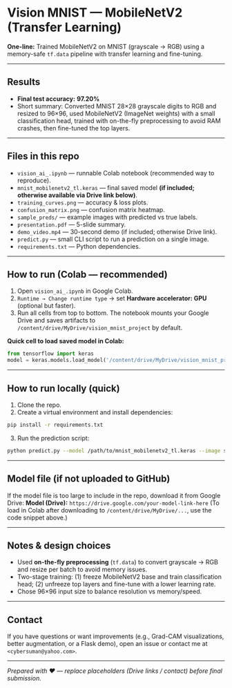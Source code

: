 # Vision MNIST — MobileNetV2 (Transfer Learning)

**One-line:** Trained MobileNetV2 on MNIST (grayscale → RGB) using a memory-safe `tf.data` pipeline with transfer learning and fine-tuning.

---

## Results

* **Final test accuracy:** **97.20%**
* Short summary: Converted MNIST 28×28 grayscale digits to RGB and resized to 96×96, used MobileNetV2 (ImageNet weights) with a small classification head, trained with on-the-fly preprocessing to avoid RAM crashes, then fine-tuned the top layers.

---

## Files in this repo

* `vision_ai_.ipynb` — runnable Colab notebook (recommended way to reproduce).
* `mnist_mobilenetv2_tl.keras` — final saved model **(if included; otherwise available via Drive link below)**.
* `training_curves.png` — accuracy & loss plots.
* `confusion_matrix.png` — confusion matrix heatmap.
* `sample_preds/` — example images with predicted vs true labels.
* `presentation.pdf` — 5-slide summary.
* `demo_video.mp4` — 30-second demo (if included; otherwise Drive link).
* `predict.py` — small CLI script to run a prediction on a single image.
* `requirements.txt` — Python dependencies.

---

## How to run (Colab — recommended)

1. Open `vision_ai_.ipynb` in Google Colab.
2. `Runtime → Change runtime type` → set **Hardware accelerator: GPU** (optional but faster).
3. Run all cells from top to bottom. The notebook mounts your Google Drive and saves artifacts to `/content/drive/MyDrive/vision_mnist_project` by default.

**Quick cell to load saved model in Colab:**

```python
from tensorflow import keras
model = keras.models.load_model('/content/drive/MyDrive/vision_mnist_project/mnist_mobilenetv2_tl.keras')
```

---

## How to run locally (quick)

1. Clone the repo.
2. Create a virtual environment and install dependencies:

```bash
pip install -r requirements.txt
```

3. Run the prediction script:

```bash
python predict.py --model /path/to/mnist_mobilenetv2_tl.keras --image sample_preds/sample_0.png
```

---

## Model file (if not uploaded to GitHub)

If the model file is too large to include in the repo, download it from Google Drive:
**Model (Drive):** `https://drive.google.com/your-model-link-here`
(To load in Colab after downloading to `/content/drive/MyDrive/...`, use the code snippet above.)

---

## Notes & design choices

* Used **on-the-fly preprocessing** (`tf.data`) to convert grayscale → RGB and resize per batch to avoid memory issues.
* Two-stage training: (1) freeze MobileNetV2 base and train classification head; (2) unfreeze top layers and fine-tune with a lower learning rate.
* Chose 96×96 input size to balance resolution vs memory/speed.

---

## Contact

If you have questions or want improvements (e.g., Grad-CAM visualizations, better augmentation, or a Flask demo), open an issue or contact me at `<cybersuman@yahoo.com>`.

---

*Prepared with ❤️ — replace placeholders (Drive links / contact) before final submission.*
